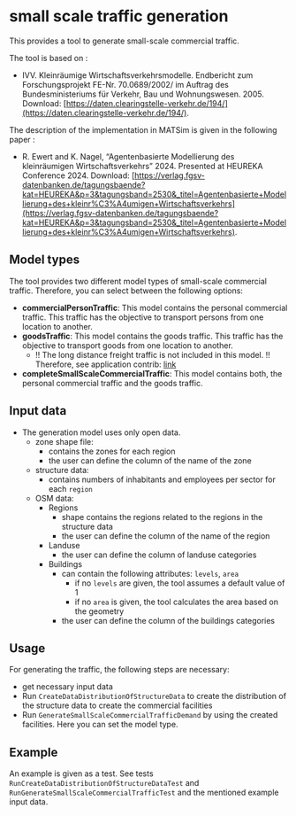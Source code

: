 # small scale traffic generation

This provides a tool to generate small-scale commercial traffic. 

The tool is based on :
- IVV. Kleinräumige Wirtschaftsverkehrsmodelle. Endbericht zum Forschungsprojekt FE-Nr. 70.0689/2002/ im Auftrag des Bundesministeriums für Verkehr, Bau und Wohnungswesen. 2005. Download:
[https://daten.clearingstelle-verkehr.de/194/](https://daten.clearingstelle-verkehr.de/194/).

The description of the implementation in MATSim is given in the following paper :
- R. Ewert and K. Nagel, “Agentenbasierte Modellierung des kleinräumigen Wirtschaftsverkehrs” 2024. Presented at HEUREKA Conference 2024. Download: [https://verlag.fgsv-datenbanken.de/tagungsbaende?kat=HEUREKA&p=3&tagungsband=2530&_titel=Agentenbasierte+Modellierung+des+kleinr%C3%A4umigen+Wirtschaftsverkehrs](https://verlag.fgsv-datenbanken.de/tagungsbaende?kat=HEUREKA&p=3&tagungsband=2530&_titel=Agentenbasierte+Modellierung+des+kleinr%C3%A4umigen+Wirtschaftsverkehrs).

## Model types
The tool provides two different model types of small-scale commercial traffic. Therefore, you can select between the following options:
- **commercialPersonTraffic**: This model contains the personal commercial traffic. This traffic has the objective to transport persons from one location to another. 
- **goodsTraffic**: This model contains the goods traffic. This traffic has the objective to transport goods from one location to another.
  - !! The long distance freight traffic is not included in this model. !! Therefore, see application contrib: [link](https://github.com/matsim-org/matsim-libs/tree/master/contribs/application/src/main/java/org/matsim/application/prepare/freight)  
- **completeSmallScaleCommercialTraffic**: This model contains both, the personal commercial traffic and the goods traffic.
 

## Input data
- The generation model uses only open data.
  - zone shape file:
    - contains the zones for each region
    - the user can define the column of the name of the zone
  - structure data:
      - contains numbers of inhabitants and employees per sector for each `region`
  - OSM data:
    - Regions
      - shape contains the regions related to the regions in the structure data
      - the user can define the column of the name of the region
    - Landuse
      - the user can define the column of landuse categories
    - Buildings
      - can contain the following attributes: `levels`, `area`
        - if no `levels` are given, the tool assumes a default value of 1
        - if no `area` is given, the tool calculates the area based on the geometry
      - the user can define the column of the buildings categories
  
## Usage
For generating the traffic, the following steps are necessary:
- get necessary input data
- Run `CreateDataDistributionOfStructureData` to create the distribution of the structure data to create the commercial facilities
- Run `GenerateSmallScaleCommercialTrafficDemand` by using the created facilities. Here you can set the model type.

## Example
An example is given as a test.
See tests `RunCreateDataDistributionOfStructureDataTest` and `RunGenerateSmallScaleCommercialTrafficTest` and the mentioned example input data.

